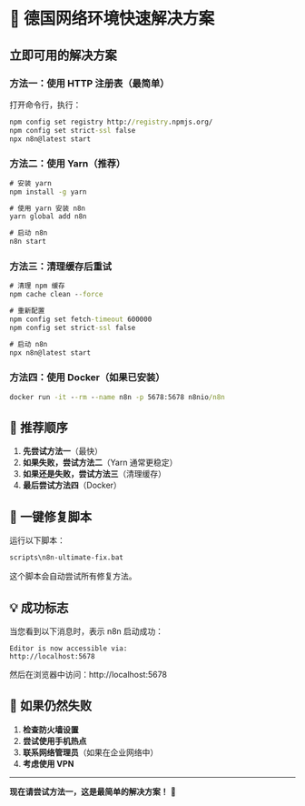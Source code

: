 # 🚀 德国网络环境快速解决方案

## 立即可用的解决方案

### 方法一：使用 HTTP 注册表（最简单）

打开命令行，执行：
```cmd
npm config set registry http://registry.npmjs.org/
npm config set strict-ssl false
npx n8n@latest start
```

### 方法二：使用 Yarn（推荐）

```cmd
# 安装 yarn
npm install -g yarn

# 使用 yarn 安装 n8n
yarn global add n8n

# 启动 n8n
n8n start
```

### 方法三：清理缓存后重试

```cmd
# 清理 npm 缓存
npm cache clean --force

# 重新配置
npm config set fetch-timeout 600000
npm config set strict-ssl false

# 启动 n8n
npx n8n@latest start
```

### 方法四：使用 Docker（如果已安装）

```cmd
docker run -it --rm --name n8n -p 5678:5678 n8nio/n8n
```

## 🎯 推荐顺序

1. **先尝试方法一**（最快）
2. **如果失败，尝试方法二**（Yarn 通常更稳定）
3. **如果还是失败，尝试方法三**（清理缓存）
4. **最后尝试方法四**（Docker）

## 🔧 一键修复脚本

运行以下脚本：
```cmd
scripts\n8n-ultimate-fix.bat
```

这个脚本会自动尝试所有修复方法。

## 💡 成功标志

当您看到以下消息时，表示 n8n 启动成功：
```
Editor is now accessible via:
http://localhost:5678
```

然后在浏览器中访问：http://localhost:5678

## 🚨 如果仍然失败

1. **检查防火墙设置**
2. **尝试使用手机热点**
3. **联系网络管理员**（如果在企业网络中）
4. **考虑使用 VPN**

---

**现在请尝试方法一，这是最简单的解决方案！** 🎯
